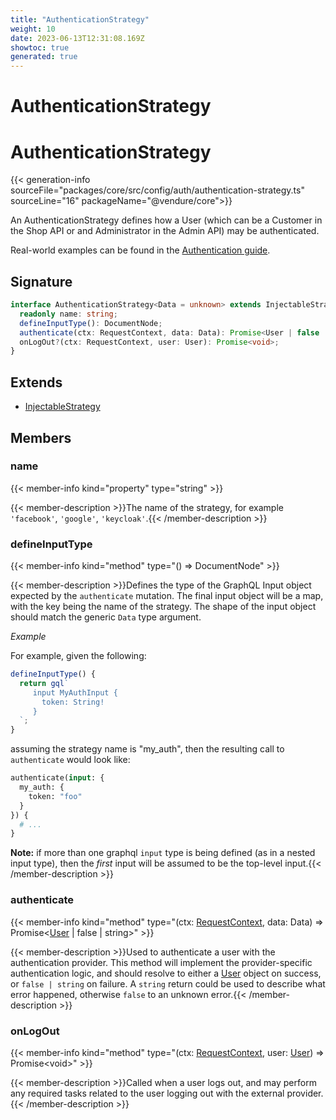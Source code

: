 ```yaml
---
title: "AuthenticationStrategy"
weight: 10
date: 2023-06-13T12:31:08.169Z
showtoc: true
generated: true
---
```

<!-- This file was generated from the Vendure source. Do not modify. Instead, re-run the "docs:build" script -->

# AuthenticationStrategy
<div class="symbol">


# AuthenticationStrategy

{{< generation-info sourceFile="packages/core/src/config/auth/authentication-strategy.ts" sourceLine="16" packageName="@vendure/core">}}

An AuthenticationStrategy defines how a User (which can be a Customer in the Shop API or
and Administrator in the Admin API) may be authenticated.

Real-world examples can be found in the [Authentication guide](/docs/developer-guide/authentication/).

## Signature

```TypeScript
interface AuthenticationStrategy<Data = unknown> extends InjectableStrategy {
  readonly name: string;
  defineInputType(): DocumentNode;
  authenticate(ctx: RequestContext, data: Data): Promise<User | false | string>;
  onLogOut?(ctx: RequestContext, user: User): Promise<void>;
}
```
## Extends

 * <a href='/typescript-api/common/injectable-strategy#injectablestrategy'>InjectableStrategy</a>


## Members

### name

{{< member-info kind="property" type="string"  >}}

{{< member-description >}}The name of the strategy, for example `'facebook'`, `'google'`, `'keycloak'`.{{< /member-description >}}

### defineInputType

{{< member-info kind="method" type="() => DocumentNode"  >}}

{{< member-description >}}Defines the type of the GraphQL Input object expected by the `authenticate`
mutation. The final input object will be a map, with the key being the name
of the strategy. The shape of the input object should match the generic `Data`
type argument.

*Example*

For example, given the following:

```TypeScript
defineInputType() {
  return gql`
     input MyAuthInput {
       token: String!
     }
  `;
}
```

assuming the strategy name is "my_auth", then the resulting call to `authenticate`
would look like:

```GraphQL
authenticate(input: {
  my_auth: {
    token: "foo"
  }
}) {
  # ...
}
```

**Note:** if more than one graphql `input` type is being defined (as in a nested input type), then
the _first_ input will be assumed to be the top-level input.{{< /member-description >}}

### authenticate

{{< member-info kind="method" type="(ctx: <a href='/typescript-api/request/request-context#requestcontext'>RequestContext</a>, data: Data) => Promise&#60;<a href='/typescript-api/entities/user#user'>User</a> | false | string&#62;"  >}}

{{< member-description >}}Used to authenticate a user with the authentication provider. This method
will implement the provider-specific authentication logic, and should resolve to either a
<a href='/typescript-api/entities/user#user'>User</a> object on success, or `false | string` on failure.
A `string` return could be used to describe what error happened, otherwise `false` to an unknown error.{{< /member-description >}}

### onLogOut

{{< member-info kind="method" type="(ctx: <a href='/typescript-api/request/request-context#requestcontext'>RequestContext</a>, user: <a href='/typescript-api/entities/user#user'>User</a>) => Promise&#60;void&#62;"  >}}

{{< member-description >}}Called when a user logs out, and may perform any required tasks
related to the user logging out with the external provider.{{< /member-description >}}


</div>
